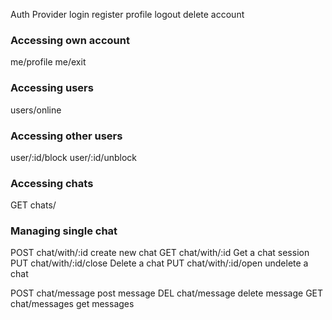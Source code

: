Auth Provider
login
register
profile
logout
delete account

### Accessing own account

me/profile
me/exit

### Accessing users

users/online

### Accessing other users

user/:id/block
user/:id/unblock

### Accessing chats

GET chats/

### Managing single chat

POST chat/with/:id create new chat
GET chat/with/:id Get a chat session
PUT chat/with/:id/close Delete a chat
PUT chat/with/:id/open undelete a chat

POST chat/message post message
DEL chat/message delete message
GET chat/messages get messages

